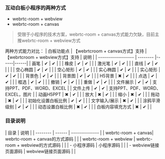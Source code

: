 ### 互动白板小程序的两种方式
- webrtc-room + webview 
- webrtc-room + canvas

> 受限于小程序的技术方案，webrtc-room + canvas方式能力欠缺，目前主推webrtc-room + webview方式

两种方式能力对比：
|      白板功能点         |     【webrtcroom + canvas方式】支持  | 【webrtcroom + webview方式】支持 | 说明 |
| ------------------ | -------- |------|------|
| 画笔 | ✔ |  ✔ | |
| 橡皮 | ✔ |  ✔ | |
| 激光笔 | ✔  | ✔ | |
| 直线 | ✔ |  ✔ | | |
| 空心椭圆 | ✔ |  ✔ | |
| 空心矩形 | ✔ |  ✔ | |
| 实心椭圆 | ✔ |  ✔ | |
| 实心矩形 | ✔ |  ✔ | |
| 背景色 | ✔ |  ✔ | |
| 背景图 | ✔ |  ✔ | |
| H5背景 | ✖ |  ✔ | |
| 点选 | ✔ |  ✔ | |
| 框选 | ✔ |  ✔ | |
| 撤销 | ✔ |  ✔ | |
| 重做 | ✔ |  ✔ | |
| 文件展示 | ✔  | ✔ | 支持PPT、PDF、WORD、EXCEL |
| 文件上传 | ✔  | ✔ | 支持PPT、PDF、WORD、EXCEL，图片 |
| 动画H5PPT | ✖  | ✔ | |
| 放大 | ✖ |  ✔ | |
| 缩小 | ✖ |  ✔ | |
| 拖动 | ✖ |  ✔ | |
| 初始化设置白板比例 | ✔  | ✔ | |
| 文字输入/展示 | ✖ | ✔  | |
| 涂鸦平滑级别 | ✔ |  ✔  | |
| 动态设置白板比例 | ✖ |  ✔ | |
| 白板内容填充方式 | ✖ |  ✔ | |


### 目录说明

| 目录 | 说明  |
| -------- | ------ | -------------- |
| webrtc-room + canvas| webrtc-room + canvas的方式源码 | |
| webrtc-room + webview  | webrtc-room + webview的方式源码 | |
| - 小程序源码 | 小程序源码 | |
| - webview链接页面源码 | webview链接页面源码 | |